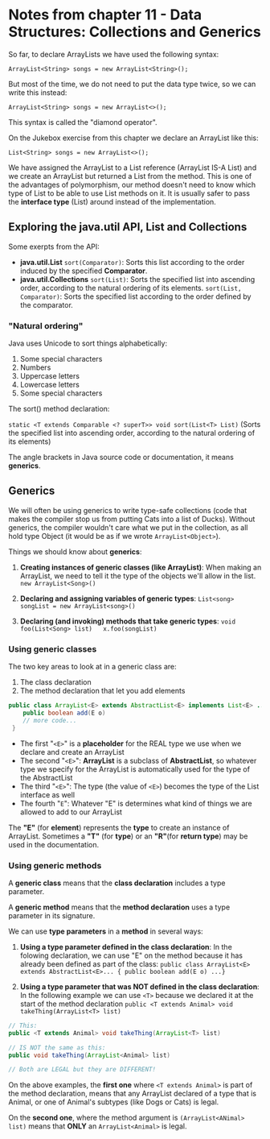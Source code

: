 # Notes from chapter 11 - Data Structures: Collections and Generics

So far, to declare ArrayLists we have used the following syntax:

`ArrayList<String> songs = new ArrayList<String>();`

But most of the time, we do not need to put the data type twice, so we can write this instead:

`ArrayList<String> songs = new ArrayList<>();`

This syntax is called the "diamond operator".

On the Jukebox exercise from this chapter we declare an ArrayList like this:

`List<String> songs = new ArrayList<>();`

We have assigned the ArrayList to a List reference (ArrayList IS-A List) and we create an ArrayList but returned a List from the method. This is one of the advantages of polymorphism, our method doesn't need to know which type of List to be able to use List methods on it. It is usually safer to pass the **interface type** (List) around instead of the implementation.

## **Exploring the java.util API, List and Collections**

Some exerpts from the API:
* **java.util.List**  `sort(Comparator)`: Sorts this list according to the order induced by the specified **Comparator**.
* **java.util.Collections**  `sort(List)`: Sorts the specified list into ascending order, according to the natural ordering of its elements. `sort(List, Comparator)`: Sorts the specified list according to the order defined by the comparator.

### **"Natural ordering"**
Java uses Unicode to sort things alphabetically:
1. Some special characters
2. Numbers
3. Uppercase letters
4. Lowercase letters
5. Some special characters

The sort() method declaration:

`static <T extends Comparable <? superT>> void sort(List<T> List)` (Sorts the specified list into ascending order, according to the natural ordering of its elements)

The angle brackets in Java source code or documentation, it means **generics**.

## **Generics**
We will often be using generics to write type-safe collections (code that makes the compiler stop us from putting Cats into a list of Ducks). Without generics, the compiler wouldn't care what we put in the collection, as all hold type Object (it would be as if we wrote `ArrayList<Object>`).

Things we should know about **generics**:
1. **Creating instances of generic classes (like ArrayList)**: When making an ArrayList, we need to tell it the type of the objects we'll allow in the list. `new ArrayList<Song>()`

2. **Declaring and assigning variables of generic types**: `List<song> songList = new ArrayList<song>()`

3. **Declaring (and invoking) methods that take generic types**: `void foo(List<Song> list)   x.foo(songList)`

### **Using generic classes**
The two key areas to look at in a generic class are:
1. The class declaration
2. The method declaration that let you add elements

```java
public class ArrayList<E> extends AbstractList<E> implements List<E> ... { 
    public boolean add(E o)  
    // more code...   
 }

```
* The first "`<E>`" is a **placeholder** for the REAL type we use when we declare and create an ArrayList
* The second "`<E>`": **ArrayList** is a subclass of **AbstractList**, so whatever type we specify for the ArrayList is automatically used for the type of the AbstractList
* The third "`<E>`": The type (the value of `<E>`) becomes the type of the List interface as well
* The fourth "`E`": Whatever "E" is determines what kind of things we are allowed to add to our ArrayList

The **"E"** (for **element**) represents the **type** to create an instance of ArrayList. Sometimes a **"T"** (for **type**) or an **"R"**(for **return type**) may be used in the documentation.

### **Using generic methods**

A **generic class** means that the **class declaration** includes a type parameter.

A **generic method** means that the **method declaration** uses a type parameter in its signature.

We can use **type parameters** in a **method** in several ways:
1. **Using a type parameter defined in the class declaration**: In the folowing declaration, we can use "E" on the method because it has already been defined as part of the class: `public class ArrayList<E> extends AbstractList<E>... { public boolean add(E o) ...}` 

2. **Using a type parameter that was NOT defined in the class declaration**: In the following example we can use `<T>` because we declared it at the start of the method declaration `public <T extends Animal> void takeThing(ArrayList<T> list)`

```java
// This:
public <T extends Animal> void takeThing(ArrayList<T> list)

// IS NOT the same as this:
public void takeThing(ArrayList<Animal> list)

// Both are LEGAL but they are DIFFERENT!
```
On the above examples, the **first one** where `<T extends Animal>` is part of the method declaration, means that any ArrayList declared of a type that is Animal, or one of Animal's subtypes (like Dogs or Cats) is legal.

On the **second one**, where the method argument is `(ArrayList<ANimal> list)` means that **ONLY** an `ArrayList<Animal>` is legal.

